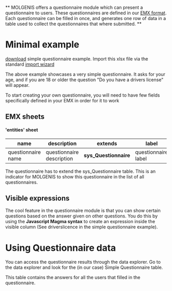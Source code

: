 **
MOLGENIS offers a questionnaire module which can present a questionnaire to users.
These questionnaires are defined in our [EMX format](./ref-emx.md). Each questionnaire can be filled in once, and generates one row
of data in a table used to collect the questionnaires that where submitted.
**

# Minimal example
[download](../data/simple-questionnaire.xlsx) simple questionnaire example. Import this xlsx file via the standard [import wizard](./guide-upload.md)

The above example showcases a very simple questionnaire.
It asks for your age, and if you are 18 or older the question "Do you have a drivers license" will appear.

To start creating your own questionnaire, you will need to have few fields specifically defined in your EMX in order for it to work

## EMX sheets
#### 'entities' sheet

| name               | description               | extends               | label               |
|--------------------|---------------------------|-----------------------|---------------------|
| questionnaire name | questionnaire description | __sys_Questionnaire__ | questionnaire label |

The questionnaire has to extend the sys_Questionnaire table. This is an indicator for MOLGENIS to show this questionnaire in the list of all
questionnaires.


## Visible expressions
The cool feature in the questionnaire module is that you can show certain questions based on the answer given on other questions.
You do this by using the __Javascript Magma syntax__ to create an expression inside the visible column (See driverslicence in the simple questionnaire example).

# Using Questionnaire data
You can access the questionnaire results through the data explorer.
Go to the data explorer and look for the (in our case) Simple Questionnaire table.

This table contains the answers for all the users that filled in the questionnaire.

 
